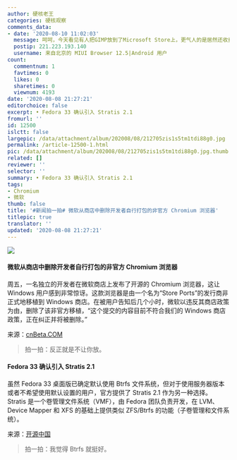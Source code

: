 ```yaml
---
author: 硬核老王
categories: 硬核观察
comments_data:
- date: '2020-08-10 11:02:03'
  message: 呵呵，今天看见有人把GIMP放到了Microsoft Store上，更气人的是居然还收费
  postip: 221.223.193.140
  username: 来自北京的 MIUI Browser 12.5|Android 用户
count:
  commentnum: 1
  favtimes: 0
  likes: 0
  sharetimes: 0
  viewnum: 4193
date: '2020-08-08 21:27:21'
editorchoice: false
excerpt: • Fedora 33 确认引入 Stratis 2.1
fromurl: ''
id: 12500
islctt: false
largepic: /data/attachment/album/202008/08/212705zis1s5tm1tdi88g0.jpg
permalink: /article-12500-1.html
pic: /data/attachment/album/202008/08/212705zis1s5tm1tdi88g0.jpg.thumb.jpg
related: []
reviewer: ''
selector: ''
summary: • Fedora 33 确认引入 Stratis 2.1
tags:
- Chromium
- 微软
thumb: false
title: '#新闻拍一拍# 微软从商店中删除开发者自行打包的非官方 Chromium 浏览器'
titlepic: true
translator: ''
updated: '2020-08-08 21:27:21'
---
```


![](/data/attachment/album/202008/08/212705zis1s5tm1tdi88g0.jpg)


#### 微软从商店中删除开发者自行打包的非官方 Chromium 浏览器


周五，一名独立的开发者在微软商店上发布了开源的 Chromium 浏览器，这让 Windows 用户感到非常惊讶。这款浏览器是由一个名为“Store Ports”的发行商非正式地移植到 Windows 商店。在被用户告知后几个小时，微软以违反其商店政策为由，删除了该非官方移植，“这个提交的内容目前不符合我们的 Windows 商店政策，正在纠正并将被删除。”


来源：[cnBeta.COM](https://www.cnbeta.com/articles/tech/1013087.htm)



> 
> 拍一拍：反正就是不让你放。
> 
> 
> 


#### Fedora 33 确认引入 Stratis 2.1


虽然 Fedora 33 桌面版已确定默认使用 Btrfs 文件系统，但对于使用服务器版本或者不希望使用默认设置的用户，官方提供了 Stratis 2.1 作为另一种选择。Stratis 是一个卷管理文件系统（VMF），由 Fedora 团队负责开发，在 LVM、Device Mapper 和 XFS 的基础上提供类似 ZFS/Btrfs 的功能（子卷管理和文件系统）。


来源：[开源中国](https://www.oschina.net/news/117773/fedora-33-stratis-storage-2-1)



> 
> 拍一拍：我觉得 Btrfs 就挺好。
> 
> 
>